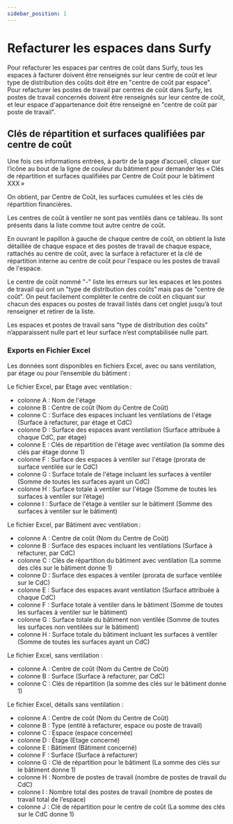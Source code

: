 ```yaml
---
sidebar_position: 1
---
```


# Refacturer les espaces dans Surfy

Pour refacturer les espaces par centres de coût dans Surfy, tous les espaces à facturer doivent être renseignés sur leur centre de coût et leur type de distribution des coûts doit être en "centre de coût par espace".
Pour refacturer les postes de travail par centres de coût dans Surfy, les postes de travail concernés doivent être renseignés sur leur centre de coût, et leur espace d'appartenance doit être renseigné en "centre de coût par poste de travail".

## Clés de répartition et surfaces qualifiées par centre de coût

Une fois ces informations entrées, à partir de la page d’accueil, cliquer sur l’icône au bout de la ligne de couleur du bâtiment pour demander les « Clés de répartition et surfaces qualifiées par Centre de Coût pour le bâtiment XXX » 

On obtient, par Centre de Coût, les surfaces cumulées et les clés de répartition financières. 

Les centres de coût à ventiler ne sont pas ventilés dans ce tableau. Ils sont présents dans la liste comme tout autre centre de coût. 

En ouvrant le papillon à gauche de chaque centre de coût, on obtient la liste détaillée de chaque espace et des postes de travail de chaque espace, rattachés au centre de coût, avec la surface à refacturer et la clé de répartition interne au centre de coût pour l'espace ou les postes de travail de l'espace. 

Le centre de coût nommé "-" liste les erreurs sur les espaces et les postes de travail qui ont un "type de distribution des coûts" mais pas de "centre de coût". On peut facilement compléter le centre de coût en cliquant sur chacun des espaces ou postes de travail listés dans cet onglet jusqu’à tout renseigner et retirer de la liste. 

Les espaces et postes de travail sans "type de distribution des coûts" n’apparaissent nulle part et leur surface n’est comptabilisée nulle part. 

 

### Exports en Fichier Excel 

Les données sont disponibles en fichiers Excel, avec ou sans ventilation, par étage ou pour l’ensemble du bâtiment :

Le fichier Excel, par Etage avec ventilation : 

-   colonne A : Nom de l'étage  
-   colonne B : Centre de coût (Nom du Centre de Coût) 
-   colonne C : Surface des espaces incluant les ventilations de l'étage (Surface à refacturer, par étage et CdC) 
-   colonne D : Surface des espaces avant ventilation (Surface attribuée à chaque CdC, par étage) 
-   colonne E : Clés de répartition de l'étage avec ventilation (la somme des clés par étage donne 1) 
-   colonne F : Surface des espaces à ventiler sur l'étage (prorata de surface ventilée sur le CdC) 
-   colonne G : Surface totale de l'étage incluant les surfaces à ventiler (Somme de toutes les surfaces ayant un CdC) 
-   colonne H : Surface totale à ventiler sur l'étage (Somme de toutes les surfaces à ventiler sur l’étage) 
-   colonne I : Surface de l'étage à ventiler sur le bâtiment (Somme des surfaces à ventiler sur le bâtiment)


Le fichier Excel, par Bâtiment avec ventilation : 

-   colonne A : Centre de coût (Nom du Centre de Coût) 
-   colonne B : Surface des espaces incluant les ventilations (Surface à refacturer, par CdC) 
-   colonne C : Clés de répartition du bâtiment avec ventilation (La somme des clés sur le bâtiment donne 1) 
-   colonne D : Surface des espaces à ventiler (prorata de surface ventilée sur le CdC) 
-   colonne E : Surface des espaces avant ventilation (Surface attribuée à chaque CdC) 
-   colonne F : Surface totale à ventiler dans le bâtiment (Somme de toutes les surfaces à ventiler sur le bâtiment) 
-   colonne G : Surface totale du bâtiment non ventilée (Somme de toutes les surfaces non ventilées sur le bâtiment) 
-   colonne H : Surface totale du bâtiment incluant les surfaces à ventiler (Somme de toutes les surfaces ayant un CdC) 

 
Le fichier Excel, sans ventilation : 

-   colonne A : Centre de coût (Nom du Centre de Coût) 
-   colonne B : Surface (Surface à refacturer, par CdC) 
-   colonne C : Clés de répartition (la somme des clés sur le bâtiment donne 1) 


Le fichier Excel, détails sans ventilation : 

-   colonne A : Centre de coût (Nom du Centre de Coût) 
-   colonne B : Type (entité à refacturer, espace ou poste de travail) 
-   colonne C : Espace (espace concernée) 
-   colonne D : Étage (Etage concerné) 
-   colonne E : Bâtiment (Bâtiment concerné) 
-   colonne F : Surface (Surface à refacturer) 
-   colonne G : Clé de répartition pour le bâtiment (La somme des clés sur le bâtiment donne 1) 
-   colonne H : Nombre de postes de travail (nombre de postes de travail du CdC) 
-   colonne I : Nombre total des postes de travail (nombre de postes de travail total de l’espace) 
-   colonne J : Clé de répartition pour le centre de coût (La somme des clés sur le CdC donne 1) 

